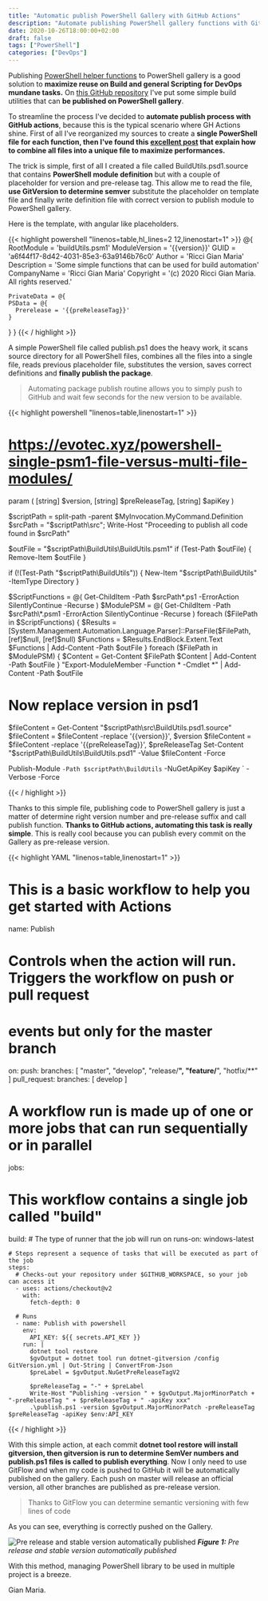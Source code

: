 ```yaml
---
title: "Automatic publish PowerShell Gallery with GitHub Actions"
description: "Automate publishing PowerShell gallery functions with GitHub actions to publish every commit in official and pre-release packages"
date: 2020-10-26T18:00:00+02:00
draft: false
tags: ["PowerShell"]
categories: ["DevOps"]
---
```


Publishing [PowerShell helper functions](http://www.codewrecks.com/post/general/powershell-gallery/) to PowerShell gallery is a good solution to **maximize reuse on Build and general Scripting for DevOps mundane tasks.** On [this GitHub repository](https://github.com/AlkampferOpenSource/powershell-build-utils) I've put some simple build utilities that can **be published on PowerShell gallery**.

To streamline the process I've decided to **automate publish process with GitHub actions**, because this is the typical scenario where GH Actions shine. First of all I've reorganized my sources to create a **single PowerShell file for each function, then I've found this [excellent post](https://evotec.xyz/powershell-single-psm1-file-versus-multi-file-modules/) that explain how to combine all files into a unique file to maximize performances.**

The trick is simple, first of all I created a file called BuildUtils.psd1.source that contains **PowerShell module definition** but with a couple of placeholder for version and pre-release tag. This allow me to read the file, **use GitVersion to determine semver** substitute the placeholder on template file and finally write definition file with correct version to publish module to PowerShell gallery.

Here is the template, with angular like placeholders.

{{< highlight powershell "linenos=table,hl_lines=2 12,linenostart=1" >}}
@{
	RootModule = 'buildUtils.psm1'
	ModuleVersion = '{{version}}'
	GUID = 'a6f44f17-8d42-4031-85e3-63a9146b76c0'
	Author = 'Ricci Gian Maria'
	Description = 'Some simple functions that can be used for build automation'
	CompanyName = 'Ricci Gian Maria'
	Copyright = '(c) 2020 Ricci Gian Maria. All rights reserved.'

	PrivateData = @{
    PSData = @{
      Prerelease = '{{preReleaseTag}}'
    }
  }
}
{{< / highlight >}}

A simple PowerShell file called publish.ps1 does the heavy work, it scans source directory for all PowerShell files, combines all the files into a single file, reads previous placeholder file, substitutes the version, saves correct definitions and **finally publish the package**.

> Automating package publish routine allows you to simply push to GitHub and wait few seconds for the new version to be available.

{{< highlight powershell "linenos=table,linenostart=1" >}}
# https://evotec.xyz/powershell-single-psm1-file-versus-multi-file-modules/
param (
    [string] $version,
    [string] $preReleaseTag,
    [string] $apiKey
)

$scriptPath = split-path -parent $MyInvocation.MyCommand.Definition
$srcPath = "$scriptPath\src";
Write-Host "Proceeding to publish all code found in $srcPath"

$outFile = "$scriptPath\BuildUtils\BuildUtils.psm1"
if (Test-Path $outFile) 
{
    Remove-Item $outFile
}

if (!(Test-Path "$scriptPath\BuildUtils")) 
{
    New-Item "$scriptPath\BuildUtils" -ItemType Directory
}

$ScriptFunctions = @( Get-ChildItem -Path $srcPath\*.ps1 -ErrorAction SilentlyContinue -Recurse )
$ModulePSM = @( Get-ChildItem -Path $srcPath\*.psm1 -ErrorAction SilentlyContinue -Recurse )
foreach ($FilePath in $ScriptFunctions) {
    $Results = [System.Management.Automation.Language.Parser]::ParseFile($FilePath, [ref]$null, [ref]$null)
    $Functions = $Results.EndBlock.Extent.Text
    $Functions | Add-Content -Path $outFile
}
foreach ($FilePath in $ModulePSM) {
    $Content = Get-Content $FilePath
    $Content | Add-Content -Path $outFile
}
"Export-ModuleMember -Function * -Cmdlet *" | Add-Content -Path $outFile

# Now replace version in psd1

$fileContent = Get-Content "$scriptPath\src\BuildUtils.psd1.source"
$fileContent = $fileContent -replace '{{version}}', $version
$fileContent = $fileContent -replace '{{preReleaseTag}}', $preReleaseTag 
Set-Content "$scriptPath\BuildUtils\BuildUtils.psd1" -Value $fileContent  -Force

Publish-Module `
    -Path $scriptPath\BuildUtils `
    -NuGetApiKey $apiKey `
    -Verbose -Force

{{< / highlight >}}

Thanks to this simple file, publishing code to PowerShell gallery is just a matter of determine right version number and pre-release suffix and call publish function. **Thanks to GitHub actions, automating this task is really simple**. This is really cool because you can publish every commit on the Gallery as pre-release version.

{{< highlight YAML "linenos=table,linenostart=1" >}}
# This is a basic workflow to help you get started with Actions

name: Publish

# Controls when the action will run. Triggers the workflow on push or pull request
# events but only for the master branch
on:
  push:
    branches: [ "master", "develop", "release/**", "feature/**", "hotfix/**" ]
  pull_request:
    branches: [ develop ]

# A workflow run is made up of one or more jobs that can run sequentially or in parallel
jobs:
  # This workflow contains a single job called "build"
  build:
    # The type of runner that the job will run on
    runs-on: windows-latest

    # Steps represent a sequence of tasks that will be executed as part of the job
    steps:
      # Checks-out your repository under $GITHUB_WORKSPACE, so your job can access it
      - uses: actions/checkout@v2
        with:
          fetch-depth: 0

      # Runs 
      - name: Publish with powershell
        env:
          API_KEY: ${{ secrets.API_KEY }}
        run: |
          dotnet tool restore
          $gvOutput = dotnet tool run dotnet-gitversion /config GitVersion.yml | Out-String | ConvertFrom-Json
          $preLabel = $gvOutput.NuGetPreReleaseTagV2

          $preReleaseTag = "-" + $preLabel
          Write-Host "Publishing -version " + $gvOutput.MajorMinorPatch + "-preReleaseTag " + $preReleaseTag + " -apiKey xxx"
          .\publish.ps1 -version $gvOutput.MajorMinorPatch -preReleaseTag $preReleaseTag -apiKey $env:API_KEY
{{< / highlight >}}

With this simple action, at each commit **dotnet tool restore will install gitversion, then gitversion is run to determine SemVer numbers and publish.ps1 files is called to publish everything**. Now I only need to use GitFlow and when my code is pushed to GitHub it will be automatically published on the gallery. Each push on master will release an official version, all other branches are published as pre-release version.

> Thanks to GitFlow you can determine semantic versioning with few lines of code

As you can see, everything is correctly pushed on the Gallery.

![Pre release and stable version automatically published](../images/powershell-published-gh.png)
***Figure 1:*** *Pre release and stable version automatically published*

With this method, managing PowerShell library to be used in multiple project is a breeze.

Gian Maria.
